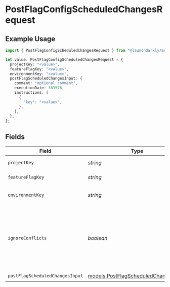 # PostFlagConfigScheduledChangesRequest

## Example Usage

```typescript
import { PostFlagConfigScheduledChangesRequest } from "@launchdarkly/mcp-server/models/operations";

let value: PostFlagConfigScheduledChangesRequest = {
  projectKey: "<value>",
  featureFlagKey: "<value>",
  environmentKey: "<value>",
  postFlagScheduledChangesInput: {
    comment: "optional comment",
    executionDate: 383576,
    instructions: [
      {
        "key": "<value>",
      },
    ],
  },
};
```

## Fields

| Field                                                                                                          | Type                                                                                                           | Required                                                                                                       | Description                                                                                                    |
| -------------------------------------------------------------------------------------------------------------- | -------------------------------------------------------------------------------------------------------------- | -------------------------------------------------------------------------------------------------------------- | -------------------------------------------------------------------------------------------------------------- |
| `projectKey`                                                                                                   | *string*                                                                                                       | :heavy_check_mark:                                                                                             | The project key                                                                                                |
| `featureFlagKey`                                                                                               | *string*                                                                                                       | :heavy_check_mark:                                                                                             | The feature flag key                                                                                           |
| `environmentKey`                                                                                               | *string*                                                                                                       | :heavy_check_mark:                                                                                             | The environment key                                                                                            |
| `ignoreConflicts`                                                                                              | *boolean*                                                                                                      | :heavy_minus_sign:                                                                                             | Whether to succeed (`true`) or fail (`false`) when these instructions conflict with existing scheduled changes |
| `postFlagScheduledChangesInput`                                                                                | [models.PostFlagScheduledChangesInput](../../models/postflagscheduledchangesinput.md)                          | :heavy_check_mark:                                                                                             | N/A                                                                                                            |